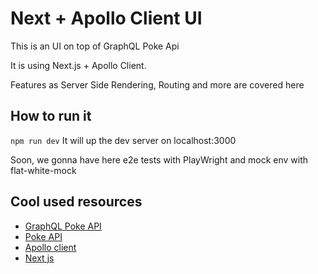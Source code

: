 # Next + Apollo Client UI

This is an UI on top of GraphQL Poke Api

It is using Next.js + Apollo Client.

Features as Server Side Rendering, Routing and more are covered here

## How to run it

`npm run dev`
It will up the dev server on localhost:3000

Soon, we gonna have here e2e tests with PlayWright and mock env with flat-white-mock

## Cool used resources

- [GraphQL Poke API](https://graphql-pokeapi.graphcdn.app/)
- [Poke API](https://pokeapi.co/)
- [Apollo client](https://www.npmjs.com/package/@apollo/client)
- [Next js](https://nextjs.org/)


